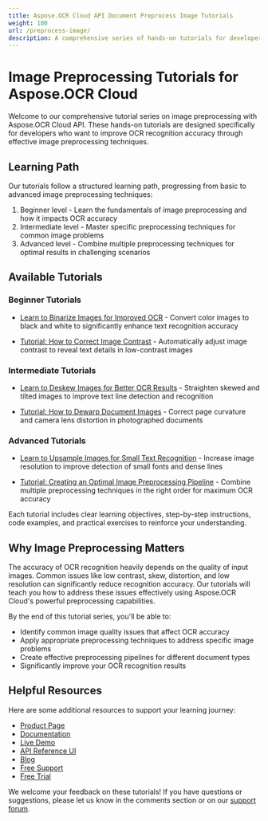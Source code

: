 ```yaml
---
title: Aspose.OCR Cloud API Document Preprocess Image Tutorials
weight: 100
url: /preprocess-image/
description: A comprehensive series of hands-on tutorials for developers to learn image preprocessing techniques with Aspose.OCR Cloud API.
---
```


# Image Preprocessing Tutorials for Aspose.OCR Cloud

Welcome to our comprehensive tutorial series on image preprocessing with Aspose.OCR Cloud API. These hands-on tutorials are designed specifically for developers who want to improve OCR recognition accuracy through effective image preprocessing techniques.

## Learning Path

Our tutorials follow a structured learning path, progressing from basic to advanced image preprocessing techniques:

1. Beginner level - Learn the fundamentals of image preprocessing and how it impacts OCR accuracy
2. Intermediate level - Master specific preprocessing techniques for common image problems
3. Advanced level - Combine multiple preprocessing techniques for optimal results in challenging scenarios

## Available Tutorials

### Beginner Tutorials

- [Learn to Binarize Images for Improved OCR](/preprocess-image/binarize-image/) - Convert color images to black and white to significantly enhance text recognition accuracy

- [Tutorial: How to Correct Image Contrast](/preprocess-image/correct-contrast/) - Automatically adjust image contrast to reveal text details in low-contrast images

### Intermediate Tutorials

- [Learn to Deskew Images for Better OCR Results](/preprocess-image/deskew-image/) - Straighten skewed and tilted images to improve text line detection and recognition

- [Tutorial: How to Dewarp Document Images](/preprocess-image/dewarp-image/) - Correct page curvature and camera lens distortion in photographed documents

### Advanced Tutorials

- [Learn to Upsample Images for Small Text Recognition](/preprocess-image/upsample-image/) - Increase image resolution to improve detection of small fonts and dense lines

- [Tutorial: Creating an Optimal Image Preprocessing Pipeline](/preprocess-image/preprocessing-pipeline/) - Combine multiple preprocessing techniques in the right order for maximum OCR accuracy

Each tutorial includes clear learning objectives, step-by-step instructions, code examples, and practical exercises to reinforce your understanding.

## Why Image Preprocessing Matters

The accuracy of OCR recognition heavily depends on the quality of input images. Common issues like low contrast, skew, distortion, and low resolution can significantly reduce recognition accuracy. Our tutorials will teach you how to address these issues effectively using Aspose.OCR Cloud's powerful preprocessing capabilities.

By the end of this tutorial series, you'll be able to:
- Identify common image quality issues that affect OCR accuracy
- Apply appropriate preprocessing techniques to address specific image problems
- Create effective preprocessing pipelines for different document types
- Significantly improve your OCR recognition results

## Helpful Resources

Here are some additional resources to support your learning journey:

- [Product Page](https://products.aspose.cloud/ocr/)
- [Documentation](https://docs.aspose.cloud/ocr/)
- [Live Demo](https://products.aspose.app/ocr/family)
- [API Reference UI](https://reference.aspose.cloud/ocr/)
- [Blog](https://blog.aspose.cloud/category/ocr/)
- [Free Support](https://forum.aspose.cloud/c/ocr/12/)
- [Free Trial](https://dashboard.aspose.cloud/#/apps)

We welcome your feedback on these tutorials! If you have questions or suggestions, please let us know in the comments section or on our [support forum](https://forum.aspose.cloud/c/ocr/12/).
